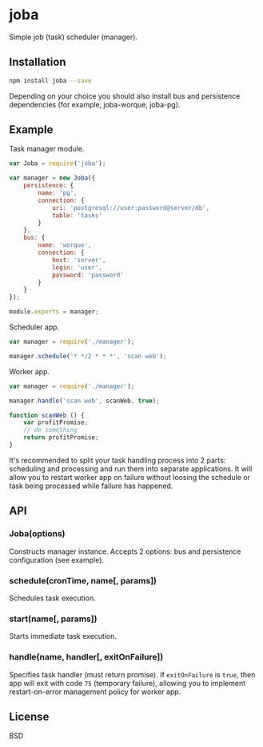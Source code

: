 # joba

Simple job (task) scheduler (manager).

## Installation

```bash
npm install joba --save
```

Depending on your choice you should also install bus and persistence dependencies (for example, joba-worque, joba-pg).

## Example

Task manager module.

```js
var Joba = require('joba');

var manager = new Joba({
	persistence: {
		name: 'pg',
		connection: {
			uri: 'postgresql://user:password@server/db',
			table: 'tasks'
		}
	},
	bus: {
		name: 'worque',
		connection: {
			host: 'server',
			login: 'user',
			password: 'password'
		}
	}
});

module.exports = manager;
```

Scheduler app.

```js
var manager = require('./manager');

manager.schedule('* */2 * * *', 'scan web');
```

Worker app.

```js
var manager = require('./manager');

manager.handle('scan web', scanWeb, true);

function scanWeb () {
	var profitPromise;
	// do something
	return profitPromise;
}
```

It's recommended to split your task handling process into 2 parts: scheduling and processing and run them into separate applications. It will allow you to restart worker app on failure without loosing the schedule or task being processed while failure has happened.

## API

### Joba(options)

Constructs manager instance. Accepts 2 options: bus and persistence configuration (see example).

### schedule(cronTime, name[, params])

Schedules task execution.

### start(name[, params])

Starts immediate task execution.

### handle(name, handler[, exitOnFailure])

Specifies task handler (must return promise). If `exitOnFailure` is `true`, then app will exit with code `75` (temporary failure), allowing you to implement restart-on-error management policy for worker app.

## License

BSD
